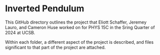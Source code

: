 # Inverted Pendulum

This GitHub directory outlines the project that Eliott Schaffer, Jeremey Lauro, and Cameron Huse worked on for PHYS 15C in the Sring Quarter of 2024 at UCSB. 

Within each folder, a different aspect of the project is described, and files significant to that part of the project are attached.

